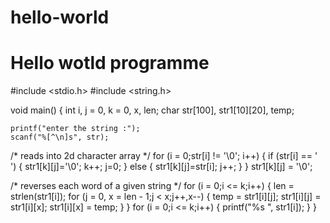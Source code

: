 # hello-world
# Hello wotld programme

#include <stdio.h>
#include <string.h>
 
void main()
{
    int i, j = 0, k = 0, x, len;
    char str[100], str1[10][20], temp;
 
    printf("enter the string :");
    scanf("%[^\n]s", str);
 
/* reads into 2d character array */
    for (i = 0;str[i] != '\0'; i++)
    {
        if (str[i] == ' ')
        {
            str1[k][j]='\0';
            k++;
            j=0;
        }
        else
        {
            str1[k][j]=str[i];
            j++;
        }
    }
    str1[k][j] = '\0';
 
/* reverses each word of a given string */
    for (i = 0;i <= k;i++)
    {
        len = strlen(str1[i]);
        for (j = 0, x = len - 1;j < x;j++,x--)
        {
            temp = str1[i][j];
            str1[i][j] = str1[i][x];
            str1[i][x] = temp;
        }
    }
    for (i = 0;i <= k;i++)
    {
        printf("%s ", str1[i]);
    }
}
